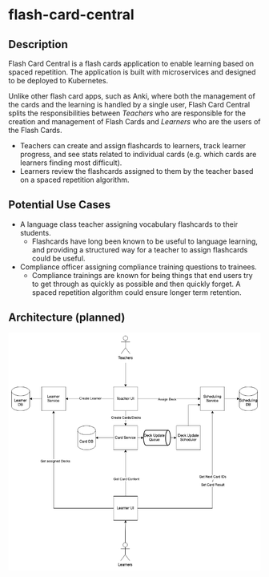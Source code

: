 # flash-card-central

## Description

Flash Card Central is a flash cards application to enable learning based on spaced repetition. The application is built with microservices and designed to be deployed to Kubernetes.

Unlike other flash card apps, such as Anki, where both the management of the cards and the learning is handled by a single user, Flash Card Central splits the responsibilities between *Teachers* who are responsible for the creation and management of Flash Cards and *Learners* who are the users of the Flash Cards.

* Teachers can create and assign flashcards to learners, track learner progress, and see stats related to individual cards (e.g. which cards are learners finding most difficult).
* Learners review the flashcards assigned to them by the teacher based on a spaced repetition algorithm. 

## Potential Use Cases
* A language class teacher assigning vocabulary flashcards to their students. 
  * Flashcards have long been known to be useful to language learning, and providing a structured way for a teacher to assign flashcards could be useful.
* Compliance officer assigning compliance training questions to trainees. 
  * Compliance trainings are known for being things that end users try to get through as quickly as possible and then quickly forget. A spaced repetition algorithm could ensure longer term retention. 

## Architecture (planned)

![Alt text](architecture.png?raw=true "Architecture")